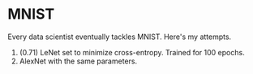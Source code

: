 # MNIST
Every data scientist eventually tackles MNIST. Here's my attempts.

1. (0.71) LeNet set to minimize cross-entropy. Trained for 100 epochs.
2. AlexNet with the same parameters. 
